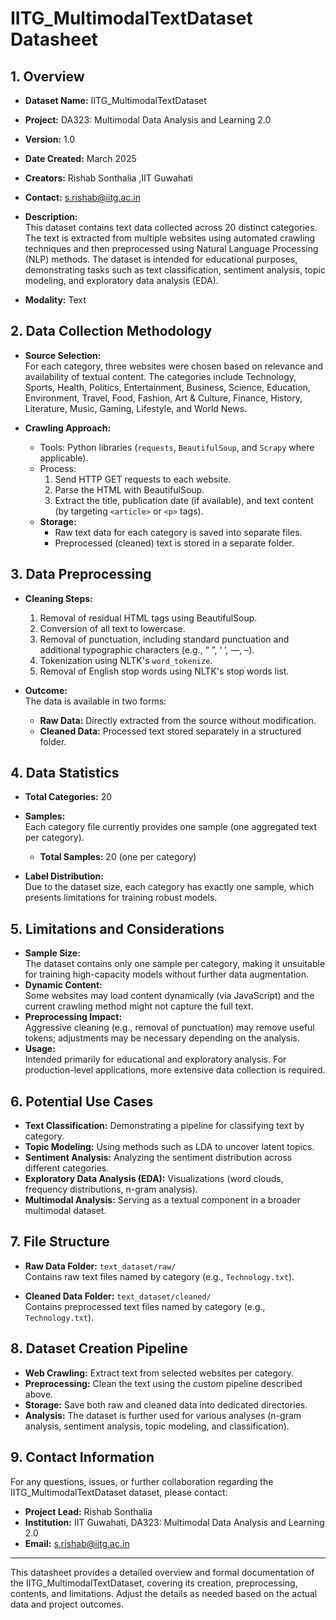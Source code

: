 # IITG_MultimodalTextDataset Datasheet

## 1. Overview
- **Dataset Name:** IITG_MultimodalTextDataset  
- **Project:** DA323: Multimodal Data Analysis and Learning 2.0  
- **Version:** 1.0  
- **Date Created:** March 2025  
- **Creators:** Rishab Sonthalia ,IIT Guwahati 
- **Contact:** s.rishab@iitg.ac.in  
- **Description:**  
  This dataset contains text data collected across 20 distinct categories. The text is extracted from multiple websites using automated crawling techniques and then preprocessed using Natural Language Processing (NLP) methods. The dataset is intended for educational purposes, demonstrating tasks such as text classification, sentiment analysis, topic modeling, and exploratory data analysis (EDA).

- **Modality:** Text

## 2. Data Collection Methodology
- **Source Selection:**  
  For each category, three websites were chosen based on relevance and availability of textual content. The categories include Technology, Sports, Health, Politics, Entertainment, Business, Science, Education, Environment, Travel, Food, Fashion, Art & Culture, Finance, History, Literature, Music, Gaming, Lifestyle, and World News.

- **Crawling Approach:**  
  - Tools: Python libraries (`requests`, `BeautifulSoup`, and `Scrapy` where applicable).
  - Process:  
    1. Send HTTP GET requests to each website.
    2. Parse the HTML with BeautifulSoup.
    3. Extract the title, publication date (if available), and text content (by targeting `<article>` or `<p>` tags).
  - **Storage:**  
    - Raw text data for each category is saved into separate files.
    - Preprocessed (cleaned) text is stored in a separate folder.

## 3. Data Preprocessing
- **Cleaning Steps:**  
  1. Removal of residual HTML tags using BeautifulSoup.  
  2. Conversion of all text to lowercase.  
  3. Removal of punctuation, including standard punctuation and additional typographic characters (e.g., “ ”, ‘ ’, —, –).  
  4. Tokenization using NLTK's `word_tokenize`.  
  5. Removal of English stop words using NLTK's stop words list.

- **Outcome:**  
  The data is available in two forms:  
  - **Raw Data:** Directly extracted from the source without modification.  
  - **Cleaned Data:** Processed text stored separately in a structured folder.

## 4. Data Statistics
- **Total Categories:** 20  
- **Samples:**  
  Each category file currently provides one sample (one aggregated text per category).  
  - **Total Samples:** 20 (one per category)
  
- **Label Distribution:**  
  Due to the dataset size, each category has exactly one sample, which presents limitations for training robust models.

## 5. Limitations and Considerations
- **Sample Size:**  
  The dataset contains only one sample per category, making it unsuitable for training high-capacity models without further data augmentation.
- **Dynamic Content:**  
  Some websites may load content dynamically (via JavaScript) and the current crawling method might not capture the full text.
- **Preprocessing Impact:**  
  Aggressive cleaning (e.g., removal of punctuation) may remove useful tokens; adjustments may be necessary depending on the analysis.
- **Usage:**  
  Intended primarily for educational and exploratory analysis. For production-level applications, more extensive data collection is required.

## 6. Potential Use Cases
- **Text Classification:** Demonstrating a pipeline for classifying text by category.
- **Topic Modeling:** Using methods such as LDA to uncover latent topics.
- **Sentiment Analysis:** Analyzing the sentiment distribution across different categories.
- **Exploratory Data Analysis (EDA):** Visualizations (word clouds, frequency distributions, n-gram analysis).
- **Multimodal Analysis:** Serving as a textual component in a broader multimodal dataset.

## 7. File Structure
- **Raw Data Folder:** `text_dataset/raw/`  
  Contains raw text files named by category (e.g., `Technology.txt`).

- **Cleaned Data Folder:** `text_dataset/cleaned/`  
  Contains preprocessed text files named by category (e.g., `Technology.txt`).

## 8. Dataset Creation Pipeline
- **Web Crawling:** Extract text from selected websites per category.
- **Preprocessing:** Clean the text using the custom pipeline described above.
- **Storage:** Save both raw and cleaned data into dedicated directories.
- **Analysis:** The dataset is further used for various analyses (n-gram analysis, sentiment analysis, topic modeling, and classification).




## 9. Contact Information

For any questions, issues, or further collaboration regarding the IITG_MultimodalTextDataset dataset, please contact:

- **Project Lead:** Rishab Sonthalia
- **Institution:** IIT Guwahati, DA323: Multimodal Data Analysis and Learning 2.0
- **Email:** s.rishab@iitg.ac.in

---

This datasheet provides a detailed overview and formal documentation of the IITG_MultimodalTextDataset, covering its creation, preprocessing, contents, and limitations. Adjust the details as needed based on the actual data and project outcomes.
